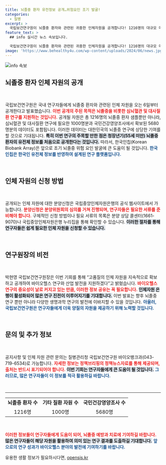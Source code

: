 ```yaml
---
title: 뇌졸중 환자 유전정보 공개…위험요인 조기 발굴!
categories:
  - 질병
excerpt: >
  국립보건연구원이 뇌졸중 환자와 관련된 귀중한 인체자원을 공개합니다! 1216명의 대규모 데이터와 청장년기 유전체 정보가 포함된 이번 기회는 바이오 연구의 새로운 전환점을 마련할 것입니다. 지금 신청하세요!
feature_text: >
  ## info 실시간 뉴스 속보입니다.

  국립보건연구원이 뇌졸중 환자와 관련된 귀중한 인체자원을 공개합니다! 1216명의 대규모 데이터와 청장년기 유전체 정보가 포함된 이번 기회는 바이오 연구의 새로운 전환점을 마련할 것입니다. 지금 신청하세요!
image: 'https://www.behealthy4u.com/wp-content/uploads/2024/06/news.jpg'
---
```


<p><img src="https://www.behealthy4u.com/wp-content/uploads/2024/06/news.jpg" alt="info 속보" /></p>

<h2 data-ke-size="size26">뇌졸중 환자 인체 자원의 공개</h2>

<p data-ke-size="size16">&nbsp;</p>

<p>국립보건연구원은 국내 연구자들에게 뇌졸중 환자와 관련된 인체 자원을 오는 6일부터 공개한다고 발표했습니다. <b><span style="color: #ee2323;">이번 공개의 주된 목적은 뇌졸중을 비롯한 심뇌혈관 및 대사질환 연구를 지원하는 것입니다.</span></b> 공개될 자원은 총 1216명의 뇌졸중 환자 샘플뿐만 아니라, 심뇌혈관 및 대사질환 연구에 필요한 1000명분과 국민건강영양조사에서 확보된 5680명분의 데이터도 포함됩니다. 이러한 데이터는 대한민국의 뇌졸중 연구에 상당한 기여를 할 것으로 기대됩니다. <b><span style="background-color: #21538527;">특히 이번 연구의 주목할 만한 점은 청장년기(55세 미만) 뇌졸중 환자의 유전체 정보를 처음으로 공개한다는 것입니다.</span></b> 따라서, 한국인칩(Korean Biobank Array)은 앞으로 조기 뇌졸중 위험 요인 발굴에 큰 도움이 될 것입니다. <b><span style="color: #1a5490;">한국인칩은 한국인 유전체 정보를 반영하여 설계된 연구 플랫폼입니다.</span></b></p>

<p data-ke-size="size16">&nbsp;</p>

<h2 data-ke-size="size26">인체 자원의 신청 방법</h2>

<p data-ke-size="size16">&nbsp;</p>

<p>공개되는 인체 자원에 대한 분양신청은 국립중앙인체자원은행의 공식 웹사이트에서 가능합니다. <b><span style="color: #ee2323;">분양신청은 분양위원회의 심의를 거쳐 진행되며, 연구자들은 필요한 서류를 준비해야 합니다.</span></b> 구체적인 신청 방법이나 필요 서류의 목록은 분양 상담 콜센터(1661-9070)나 국립중앙인체자원은행 누리집을 통해 확인할 수 있습니다. <b><span style="background-color: #21538527;">이러한 절차를 통해 연구자들은 쉽게 필요한 인체 자원을 신청할 수 있습니다.</span></b></p>

<p data-ke-size="size16">&nbsp;</p>

<h2 data-ke-size="size26">연구원장의 비전</h2>

<p data-ke-size="size16">&nbsp;</p>

<p>박현영 국립보건연구원장은 이번 기회를 통해 “고품질의 인체 자원을 지속적으로 확보하고 공개하여 바이오헬스 연구와 산업 발전을 지원하겠다”고 밝혔습니다. <b><span style="color: #ee2323;">바이오헬스 연구의 중요성이 날로 커지고 있는 만큼, 이러한 정보 공유는 꼭 필요합니다.</span></b> <b><span style="background-color: #21538527;">인체자원 은행이 활성화되어 많은 연구 진전이 이루어지기를 기대합니다.</span></b> 이번 발표는 향후 뇌졸중 연구 뿐만 아니라 다양한 생명과학 연구의 발전에 이바지할 수 있을 것입니다. <b><span style="color: #1a5490;">아울러, 국립보건연구원은 연구자들에게 더욱 양질의 자원을 제공하기 위해 노력할 것입니다.</span></b></p>

<p data-ke-size="size16">&nbsp;</p>

<h2 data-ke-size="size26">문의 및 추가 정보</h2>

<p data-ke-size="size16">&nbsp;</p>

<p>공지사항 및 인체 자원 관련 문의는 질병관리청 국립보건연구원 바이오뱅크과(043-719-6534)로 가능합니다. <b><span style="color: #ee2323;">자세한 정보는 정책브리핑의 정책뉴스자료를 통해 제공되며, 출처는 반드시 표기되어야 합니다.</span></b> <b><span style="background-color: #21538527;">이번 기회는 연구자들에게 큰 도움이 될 것입니다.</span></b> <b><span style="color: #1a5490;">그러므로, 많은 연구자들이 이 정보를 적극 활용하길 바랍니다.</span></b></p>

<p data-ke-size="size16">&nbsp;</p>

<hr />

<table style="width: 100%; border-collapse: collapse;">
    <tbody>
        <tr>
            <td style="text-align: center; height: 17px;"><b>뇌졸중 환자 수</b></td>
            <td style="text-align: center; height: 17px;"><b>기타 질환 자원 수</b></td>
            <td style="text-align: center; height: 17px;"><b>국민건강영양조사 수</b></td>
        </tr>
        <tr>
            <td style="text-align: center; height: 17px;">1216명</td>
            <td style="text-align: center; height: 17px;">1000명</td>
            <td style="text-align: center; height: 17px;">5680명</td>
        </tr>
    </tbody>
</table>

<p data-ke-size="size16">&nbsp;</p>

<p><b><span style="color: #ee2323;">이러한 정보들이 연구자들에게 도움이 되어, 뇌졸중 예방과 치료에 기여하길 바랍니다.</span></b> <b><span style="background-color: #21538527;">많은 연구자들이 해당 자원을 활용하여 의미 있는 연구 결과를 도출하길 기대합니다.</span></b> <b><span style="color: #1a5490;">앞으로의 연구 성과가 바이오헬스 분야의 발전에 기여하기를 바랍니다.</span></b></p>
유용한 생활 정보가 필요하시다면, <a href="https://opensis.kr" rel="dofollow">opensis.kr</a>


